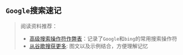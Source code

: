 ## `Google`搜索速记
> 阅读资料推荐：
> * [高级搜索操作符作弊表](https://www.bruceclay.com/wp-content/uploads/2019/04/advanced-search-operators-bruceclay.pdf)：记录了`Google`和`bing`的常用搜索操作符
> * [从谷歌搜获更多](https://dramatea.github.io/145%20%E4%BF%A1%E6%81%AF%E5%9B%BE-%E4%BB%8E%E8%B0%B7%E6%AD%8C%E6%90%9C%E8%8E%B7%E6%9B%B4%E5%A4%9A.html): 图文以及示例结合，方便理解记忆
